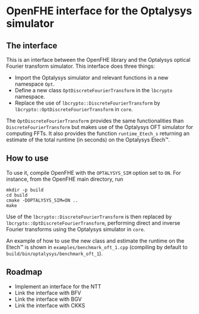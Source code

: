 # OpenFHE interface for the Optalysys simulator

## The interface

This is an interface between the OpenFHE library and the Optalysys optical Fourier transform simulator. 
This interface does three things: 

* Import the Optalysys simulator and relevant functions in a new namespace `Opt`.
* Define a new class `OptDiscreteFourierTransform` in the `lbcrypto` namespace.
* Replace the use of `lbcrypto::DiscreteFourierTransform` by `lbcrypto::OptDiscreteFourierTransform` in `core`.

The `OptDiscreteFourierTransform` provides the same functionalities than `DiscreteFourierTransform` but makes use of the Optalysys OFT simulator for computing FFTs. 
It also provides the function `runtime_Etech_s` returning an estimate of the total runtime (in seconds) on the Optalysys Etech™.

## How to use

To use it, compile OpenFHE with the `OPTALYSYS_SIM` option set to `ON`. For instance, from the OpenFHE main directory, run
```
mkdir -p build
cd build
cmake -DOPTALYSYS_SIM=ON ..
make
```

Use of the `lbcrypto::DiscreteFourierTransform` is then replaced by `lbcrypto::OptDiscreteFourierTransform`, performing direct and inverse Fourier transforms using the Optalysys simulator in `core`.

An example of how to use the new class and estimate the runtime on the Etech™ is shown in `examples/benchmark_oft_1.cpp` (compiling by default to `build/bin/optalysys/benchmark_oft_1`).

## Roadmap

* Implement an interface for the NTT
* Link the interface with BFV
* Link the interface with BGV
* Link the interface with CKKS
